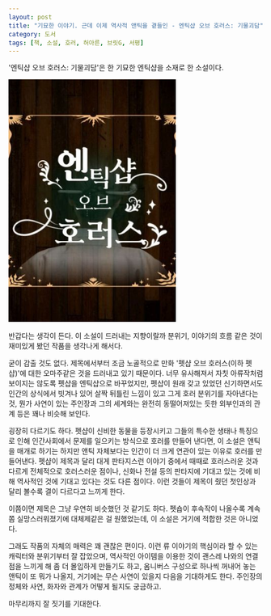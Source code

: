 ```yaml
---
layout: post
title: "기묘한 이야기. 근데 이제 역사적 앤틱을 곁들인 - 엔틱샵 오브 호러스: 기물괴담"
category: 도서
tags: [책, 소설, 호러, 허아른, 브릿G, 서평]
---
```


'엔틱샵 오브 호러스: 기물괴담'은
한 기묘한 엔틱샵을 소재로 한 소설이다.

![표지](/images/book/antique-shop-of-horrors-book.jpg)

반갑다는 생각이 든다.
이 소설이 드러내는 지향이랄까 분위기, 이야기의 흐름 같은 것이
재미있게 봤던 작품을 생각나게 해서다.

굳이 감출 것도 없다.
제목에서부터 조금 노골적으로 만화 '펫샵 오브 호러스(이하 펫샵)'에 대한 오마주같은 것을 드러내고 있기 때문이다.
너무 유사해져서 자칫 아류작처럼 보이지는 않도록 펫샵을 엔틱샵으로 바꾸었지만,
펫샵이 원래 갖고 있었던 신기하면서도 인간의 상식에서 빗겨나 있어 살짝 뒤틀린 느낌이 있고 그게 호러 분위기를 자아낸다는 것,
뭔가 사연이 있는 주인장과 그의 세계와는 완전히 동떨어져있는 듯한 외부인과의 관계 등은 꽤나 비슷해 보인다.

굉장히 다르기도 하다.
펫샵이 신비한 동물을 등장시키고 그들의 특수한 생태나 특징으로 인해 인간사회에서 문제를 일으키는 방식으로 호러를 만들어 낸다면,
이 소설은 앤틱을 매개로 하기는 하지만 앤틱 자체보다는 인간이 더 크게 연관이 있는 이유로 호러를 만들어낸다.
펫샵이 제목과 달리 대게 판타지스런 이야기 중에서 때때로 호러스러운 것과 다르게 전체적으로 호러스러운 점이나,
신화나 전설 등의 판타지에 기대고 있는 것에 비해 역사적인 것에 기대고 있다는 것도 다른 점이다.
이런 것들이 제목이 줬던 첫인상과 달리 볼수록 결이 다르다고 느끼게 한다.

이쯤이면 제목은 그냥 우연히 비슷했던 것 같기도 하다.
펫숍이 후속작이 나올수록 계속 쫌 실망스러워졌기에 대체제같은 걸 원했었는데,
이 소설은 거기에 적합한 것은 아니었다.

그래도 작품의 자체의 매력은 꽤 괜찮은 편이다.
이런 류 이야기의 핵심이라 할 수 있는 캐릭터와 분위기부터 잘 잡았으며,
역사적인 아이템을 이용한 것이 괜스레 나와의 연결점을 느끼게 해 좀 더 몰입하게 만들기도 하고,
옴니버스 구성으로 하나씩 꺼내어 놓는 앤틱이 또 뭐가 나올지, 거기에는 무슨 사연이 있을지 다음을 기대하게도 한다.
주인장의 정체와 사연, 화자와 관계가 어떻게 될지도 궁금하고.

마무리까지 잘 짓기를 기대한다.
